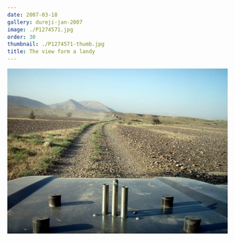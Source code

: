```yaml
---
date: 2007-03-18
gallery: dureji-jan-2007
image: ./P1274571.jpg
order: 30
thumbnail: ./P1274571-thumb.jpg
title: The view form a landy
---
```


![The view form a landy](./P1274571.jpg)